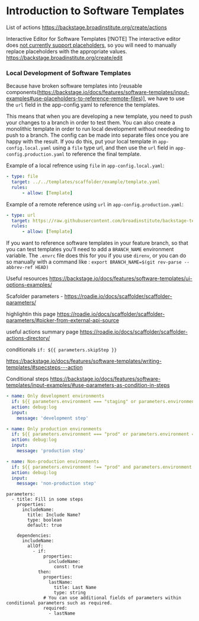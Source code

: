 # Introduction to Software Templates

List of actions https://backstage.broadinstitute.org/create/actions

Interactive Editor for Software Templates
[!NOTE]
The interactive editor does [not currently support placeholders](https://backstage.io/docs/features/software-templates/input-examples#use-placeholders-to-reference-remote-files:~:text=Testing%20of%20this%20functionality%20is%20not%20yet%20supported%20using%20create/edit.%20In%20addition%2C%20this%20functionality%20only%20works%20for%20remote%20files%20and%20not%20local%20files.%20You%20also%20cannot%20nest%20files.), so you will need to manually replace placeholders with the appropriate values.
https://backstage.broadinstitute.org/create/edit

### Local Development of Software Templates

Because have broken software templates into [reusable components(https://backstage.io/docs/features/software-templates/input-examples#use-placeholders-to-reference-remote-files)], we have to use the `url` field in the app-config.yaml to reference the templates.

This means that when you are developing a new template, you need to push your changes to a branch in order to test them. You can also create a monolithic template in order to run local development without neededing to push to a branch. The config can be made into separate files once you are happy with the result.
If you do this, put your local template in `app-config.local.yaml` using a `file` type url, and then use the `url` field
in `app-config.production.yaml` to reference the final template.

Example of a local refrence using `file` in `app-config.local.yaml`:

```yaml
- type: file
  target: ../../templates/scaffolder/example/template.yaml
  rules:
      - allow: [Template]
```

Example of a remote reference using `url` in `app-config.production.yaml`:

```yaml
- type: url
  target: https://raw.githubusercontent.com/broadinstitute/backstage-terraform-provider/main/templates/scaffolder/terraform-control-module/template.yaml
  rules:
      - allow: [Template]
```

If you want to reference software templates in your feature branch, so that you can test templates you'll need to add a `BRANCH_NAME` environment variable. The `.envrc` file does this for you if you use `direnv`, or you can do so manually with a command like : `export BRANCH_NAME=$(git rev-parse --abbrev-ref HEAD)`


Useful resources
https://backstage.io/docs/features/software-templates/ui-options-examples/

Scafolder parameters - https://roadie.io/docs/scaffolder/scaffolder-parameters/

highlightin this page https://roadie.io/docs/scaffolder/scaffolder-parameters/#picker-from-external-api-source

useful actions summary page https://roadie.io/docs/scaffolder/scaffolder-actions-directory/

conditionals
`if: ${{ parameters.skipStep }}`

https://backstage.io/docs/features/software-templates/writing-templates/#specsteps---action

Conditional steps
https://backstage.io/docs/features/software-templates/input-examples/#use-parameters-as-condition-in-steps

```yaml
- name: Only development environments
  if: ${{ parameters.environment === "staging" or parameters.environment === "development" }}
  action: debug:log
  input:
    message: 'development step'

- name: Only production environments
  if: ${{ parameters.environment === "prod" or parameters.environment === "production" }}
  action: debug:log
  input:
    message: 'production step'

- name: Non-production environments
  if: ${{ parameters.environment !== "prod" and parameters.environment !== "production" }}
  action: debug:log
  input:
    message: 'non-production step'
```

```
parameters:
  - title: Fill in some steps
    properties:
      includeName:
        title: Include Name?
        type: boolean
        default: true

    dependencies:
      includeName:
        allOf:
          - if:
              properties:
                includeName:
                  const: true
            then:
              properties:
                lastName:
                  title: Last Name
                  type: string
              # You can use additional fields of parameters within conditional parameters such as required.
              required:
                - lastName
```
